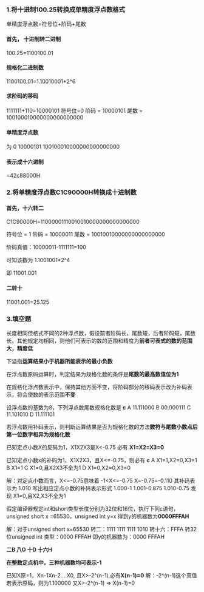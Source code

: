 ### 1.将十进制100.25转换成单精度浮点数格式

单精度浮点数=符号位+阶码+尾数

#### 首先， 十进制转二进制

100.25=1100100.01

#### 规格化二进制数

1100100.01=1.10010001*2^6

#### 求阶码的移码
1111111+110=10000101
符号位=0 阶码 = 10000101
尾数 = 100100010000000000000000

#### 单精度浮点数

为 0 10000101 100100010000000000000000
#### 表示成十六进制
=42c88000H

### 2.将单精度浮点数C1C90000H转换成十进制数

#### 首先，十六转二
C1C90000H=11000001110010010000000000000000

符号位 = 1
阶码 = 10000011
尾数 = 10010010000000000000000

阶码真值：10000011-1111111=100

可知该数为 1.1001001*2^4

即 11001.001

#### 二转十
11001.001=25.125

### 3.填空题

长度相同但格式不同的2种浮点数，假设前者阶码长，尾数短，后者阶码短，尾数长。其他规定均相同，则他们可表示的数的范围和精度为**前者可表式的数的范围大，精度低**

下溢指**运算结果小于机器所能表示的最小负数**

在浮点数原码运算时，判定结果为规格化数的条件是**尾数的最高数值位为1**

在规格化浮点数表示中，保持其他方面不变，将阶码部分的移码表示改为补码表示，将会使数的表示范围**不变**

设浮点数的基数为8，下列浮点数尾数规格化数是 **c**
A   11.111000
B   00.000111
C   11.101010
D   11.111101

若浮点数用补码表示，则判断运算结果是否为规格化数的方法**数符与尾数小数点后第一位数字相异为规格化数**

已知定点小数X的反码为1，X1X2X3是X<-0.75
必有 **X1=X2=X3=0**

已知定点小数x的补码为1，X1X2X3，且X<=-0.75，则必有 **c**
A X1=1,X2=0,X3=1
B X1=1
C X1=0,且X2X3不全为1
D X1=0,X2=0,X3=0

解：对定点小数而言，X<=-0.75意味着 -1<X<=-0.75
X=-0.75=-0.110
其补码表示为 1.010
写出相应定点小数的补码表示形式
1.000-1
1.001-0.875
1.010-0.75
发现 X1=0,且X2,X3不全为1

假定编译器规定int和short类型长度分别为32位和16位，执行下列c语句，unsigned short x =65530，unsigned int y=x 得到y的机器数为**0000FFFAH**

解：对于unsigned short x=65530
转二：1111 1111 1111 1010
转十六：FFFA
转32位unsigned int 类型：0000 FFFAH
即y的机器数为：0000 FFFAH

**二B 八O 十D 十六H**

**在整数定点机中，三种机器数均可表示-1**

已知X原=1，Xn-1Xn-2....X0, 且X>-2^(n-1),必有**X(n-1)=0**
解：-2^(n-1)这个真值若表示原码，则为1.100000
又X>-2^(n-1)  =>   X(n-1)=0